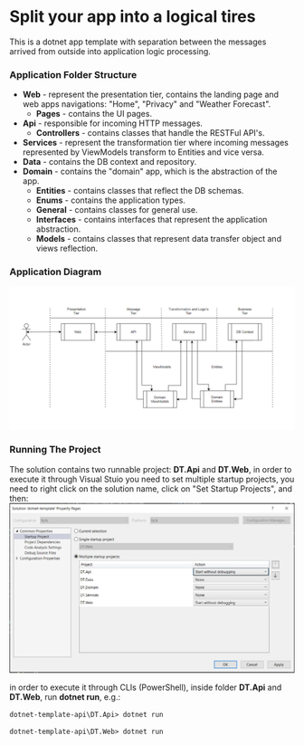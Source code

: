 # Split your app into a logical tires
This is a dotnet app template with separation between the messages arrived from outside into application logic processing.

### Application Folder Structure
* **Web** - represent the presentation tier, contains the landing page and web apps navigations: "Home", "Privacy" and "Weather Forecast".
  * **Pages** - contains the UI pages.
* **Api** - responsible for incoming HTTP messages.
  * **Controllers** - contains classes that handle the RESTFul API's.
* **Services** - represent the transformation tier where incoming messages represented by ViewModels transform to Entities and vice versa.
* **Data** - contains the DB context and repository.
* **Domain** - contains the "domain" app, which is the abstraction of the app.
  * **Entities** - contains classes that reflect the DB schemas.
  * **Enums** - contains the application types.
  * **General** - contains classes for general use.
  * **Interfaces** - contains interfaces that represent the application abstraction.
  * **Models** - contains classes that represent data transfer object and views reflection.

### Application Diagram
![Application Diagram](/app-diagram.png)

### Running The Project
The solution contains two runnable project: **DT.Api** and **DT.Web**, in order to execute it through Visual Stuio you need to set multiple startup projects, you need to right click on the solution name, click on "Set Startup Projects", and then:
![set multiple startup projects](/set-multiple-startup-projects.png)

in order to execute it through CLIs (PowerShell), inside folder **DT.Api** and **DT.Web**, run **dotnet run**, e.g.:

```
dotnet-template-api\DT.Api> dotnet run
```

```
dotnet-template-api\DT.Web> dotnet run
```
